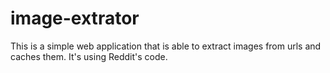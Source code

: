 image-extrator
==============

This is a simple web application that is able to extract images from urls and caches them. It's using Reddit's code.